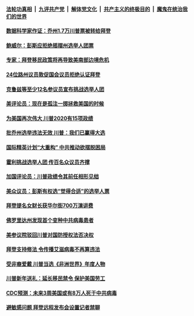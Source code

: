

####  [法轮功真相](../../../../basic/blob/master/README.md?t=01031144) &nbsp;|&nbsp; [九评共产党](../../../../9ping.md/blob/master/README.md?t=01031144) &nbsp;|&nbsp; [解体党文化](../../../../jtdwh.md/blob/master/README.md?t=01031144)  &nbsp;|&nbsp; [共产主义的终极目的](../../../../gczydzjmd.md/blob/master/README.md?t=01031144) &nbsp;|&nbsp; [魔鬼在统治我们的世界](../../../../mgztzwmdsj.md/blob/master/README.md?t=01031144) 

#### [数据科学家作证：乔州1.7万川普票被转给拜登](../pages/soh6/459821.md?t=01031144) 
#### [鲍威尔：彭斯应拒绝摇摆州选举人团票](../pages/soh6/459791.md?t=01031144) 
#### [专家：拜登移民政策将再导致美南部边境危机](../pages/soh6/459803.md?t=01031144) 
#### [24位路州议员敦促国会议员拒绝认证拜登](../pages/soh6/459797.md?t=01031144) 
#### [克鲁兹等至少12名参议员宣布挑战选举人团 ](../pages/soh6/459782.md?t=01031144) 
#### [美评论员：现在是孤注一掷拯救美国的时候](../pages/soh6/459527.md?t=01031144) 
#### [为美国再次伟大 川普2020有15项政绩](../pages/soh6/459764.md?t=01031144) 
#### [批乔州选举违法无效 川普：我们已赢得大选](../pages/soh6/459740.md?t=01031144) 
#### [国际精英计划“大重构” 中共推动欲摆脱困局](../pages/soh6/459626.md?t=01031144) 
#### [霍利挑战选举人团 传百名众议员齐撑](../pages/soh6/459608.md?t=01031144) 
#### [加国评论员：川普政绩令其前任相形见绌](../pages/soh6/459215.md?t=01031144) 
#### [美众议员：彭斯有权选“觉得合适”的选举人票](../pages/soh6/459554.md?t=01031144) 
#### [拜登提名女财长获华尔街700万演讲费](../pages/soh6/459551.md?t=01031144) 
#### [佛罗里达州发现首个变种中共病毒患者](../pages/soh6/459545.md?t=01031144) 
#### [美参议院驳回川普对国防授权法否决权](../pages/soh6/459536.md?t=01031144) 
#### [拜登支持修法 令传播艾滋病毒不再算违法](../pages/soh6/459524.md?t=01031144) 
#### [受非裔爱戴 川普当选《非洲世界》年度人物](../pages/soh6/459515.md?t=01031144) 
#### [川普新年送礼：延长移民禁令 保护美国劳工](../pages/soh6/459509.md?t=01031144) 
#### [CDC预测：未来3周美国或有8万人死于中共病毒](../pages/soh6/459503.md?t=01031144) 
#### [避敏感问题 拜登远程发布会设置记者禁聊](../pages/soh6/459494.md?t=01031144) 
